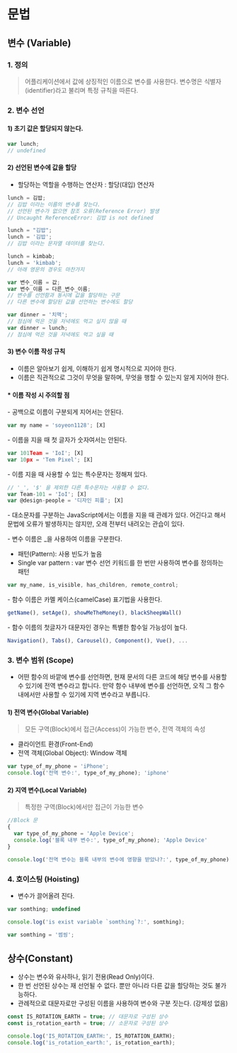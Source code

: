 
# 문법

## 변수 (Variable)

### 1. 정의
> 어플리케이션에서 값에 상징적인 이름으로 변수를 사용한다. 변수명은 식별자(identifier)라고 불리며 특정 규칙을 따른다.

### 2. 변수 선언

#### 1) 초기 값은 할당되지 않는다.

```javascript
var lunch;
// undefined
```

#### 2) 선언된 변수에 값을 할당

- 할당하는 역할을 수행하는 연산자 : 할당(대입) 연산자

```javascript
lunch = 김밥;
// 김밥 이라는 이름의 변수를 찾는다.
// 선언된 변수가 없으면 참조 오류(Reference Error) 발생
// Uncaught ReferenceError: 김밥 is not defined

lunch = "김밥";
lunch = '김밥';
// 김밥 이라는 문자열 데이터를 찾는다.

lunch = kimbab;
lunch = 'kimbab';
// 아래 영문의 경우도 마찬가지

var 변수_이름 = 값;
var 변수_이름 = 다른_변수_이름;
// 변수를 선언함과 동시에 값을 할당하는 구문
// 다른 변수에 할당된 값을 선언하는 변수에도 할당

var dinner = '치맥'; 
// 점심에 먹은 것을 저녁에도 먹고 싶지 않을 때
var dinner = lunch;
// 점심에 먹은 것을 저녁에도 먹고 싶을 때
```

#### 3) 변수 이름 작성 규칙
- 이름은 알아보기 쉽게, 이해하기 쉽게 명시적으로 지어야 한다.
- 이름은 직관적으로 그것이 무엇을 말하며, 무엇을 행할 수 있는지 알게 지어야 한다.

#### \* 이름 작성 시 주의할 점

\- 공백으로 이름이 구분되게 지어서는 안된다.
```javascript
var my name = 'soyeon1128'; [X]
```

\- 이름을 지을 때 첫 글자가 숫자여서는 안된다.
```javascript
var 101Team = 'IoI'; [X]
var 10px = 'Tem Pixel'; [X]
```

\- 이름 지을 때 사용할 수 있는 특수문자는 정해져 있다.
```javascript
// '_', '$' 을 제외한 다른 특수문자는 사용할 수 없다.
var Team-101 = 'IoI'; [X]
var @design-people = '디자인 피플'; [X]
```

\- 대소문자를 구분하는 JavaScript에서는 이름을 지을 때 관례가 있다.
어긴다고 해서 문법에 오류가 발생하지는 않지만, 오래 전부터 내려오는 관습이 있다.

\- 변수 이름은 _을 사용하여 이름을 구분한다.
* 패턴(Pattern): 사용 빈도가 높음
* Single var pattern : var 변수 선언 키워드를 한 번만 사용하여 변수를 정의하는 패턴
```javascript
var my_name, is_visible, has_children, remote_control;
```

\- 함수 이름은 카멜 케이스(camelCase) 표기법을 사용한다.
```javascript
getName(), setAge(), showMeTheMoney(), blackSheepWall()
```

\- 함수 이름의 첫글자가 대문자인 경우는 특별한 함수일 가능성이 높다.
```javascript
Navigation(), Tabs(), Carousel(), Component(), Vue(), ...
```

### 3. 변수 범위 (Scope)
- 어떤 함수의 바깥에 변수를 선언하면, 현재 문서의 다른 코드에 해당 변수를 사용할 수 있기에 전역 변수라고 합니다. 만약 함수 내부에 변수를 선언하면, 오직 그 함수 내에서만 사용할 수 있기에 지역 변수라고 부릅니다.


#### 1) 전역 변수(Global Variable)
> 모든 구역(Block)에서 접근(Access)이 가능한 변수, 전역 객체의 속성
- 클라이언트 환경(Front-End)
- 전역 객체(Global Object): Window 객체

```javascript
var type_of_my_phone = 'iPhone';
console.log('전역 변수:', type_of_my_phone); 'iphone'
```

#### 2) 지역 변수(Local Variable)
> 특정한 구역(Block)에서만 접근이 가능한 변수

```javascript
//Block 문
{
  var type_of_my_phone = 'Apple Device';
  console.log('블록 내부 변수:', type_of_my_phone); 'Apple Device'
}

console.log('전역 변수는 블록 내부의 변수에 영향을 받았나?:', type_of_my_phone); 'Apple Device' ?
```

### 4. 호이스팅 (Hoisting)
- 변수가 끌어올려 진다.

```javascript
var somthing; undefined

console.log('is exist variable `somthing`?:', somthing);

var somthing = '썸씽';
```

## 상수(Constant)
- 상수는 변수와 유사하나, 읽기 전용(Read Only)이다.
- 한 번 선언된 상수는 재 선언될 수 없다. 뿐만 아니라 다른 값을 할당하는 것도 불가능하다.
- 관례적으로 대문자로만 구성된 이름을 사용하여 변수와 구분 짓는다. (강제성 없음)

```javascript
const IS_ROTATION_EARTH = true; // 대문자로 구성된 상수
const is_rotation_earth = true; // 소문자로 구성된 상수

console.log('IS_ROTATION_EARTH:', IS_ROTATION_EARTH);
console.log('is_rotation_earth:', is_rotation_earth);
```
